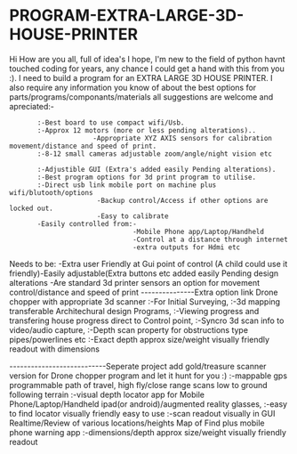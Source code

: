 # PROGRAM-EXTRA-LARGE-3D-HOUSE-PRINTER
Hi How are you all, full of idea's I hope,
I'm new to the field of python havnt touched coding for years,
any chance I could get a hand with this from you :).
I need to build a program for an EXTRA LARGE 3D HOUSE PRINTER.
I also require any information you know of about the best options for parts/programs/componants/materials all suggestions are welcome and apreciated:-
           
           :-Best board to use compact wifi/Usb.
           :-Approx 12 motors (more or less pending alterations)..
                         -Appropriate XYZ AXIS sensors for calibration movement/distance and speed of print.
           :-8-12 small cameras adjustable zoom/angle/night vision etc
           
           :-Adjustible GUI (Extra's added easily Pending alterations).
           :-Best program options for 3d print program to utilise.
           :-Direct usb link mobile port on machine plus wifi/blutooth/options
                          -Backup control/Access if other options are locked out.
                          -Easy to calibrate 
           -Easily controlled from:-
                                   -Mobile Phone app/Laptop/Handheld 
                                   -Control at a distance through internet 
                                   -extra outputs for Hdmi etc
Needs to be:
           -Extra user Friendly at Gui point of control (A child could use it friendly)-Easily adjustable(Extra buttons etc added easily Pending design alterations
           -Are standard 3d printer sensors an option for movement control/distance and speed of print
           ---------------Extra option link Drone chopper with appropriate 3d scanner
                                 :-For Initial Surveying,
                                 :-3d mapping transferable Architechural design Programs,
                                 :-Viewing progress and transfering house progress direct to Control point,
                                 :-Syncro 3d scan info to video/audio capture,
                                 :-Depth scan property for obstructions type pipes/powerlines etc 
                                 :-Exact depth approx size/weight visually friendly readout with dimensions
                                 
---------------------------Seperate project add gold/treasure scanner version for Drone chopper program and let it hunt for you :)
           :-mappable gps programmable path of travel, high fly/close range scans low to ground following terrain
           :-visual depth locator app for Mobile Phone/Laptop/Handheld ipad(or android)/augmented reality glasses,
           :-easy to find locator visually friendly easy to use
           :-scan readout visually in GUI Realtime/Review of various locations/heights 
           Map of Find plus mobile phone warning app
                      :-dimensions/depth approx size/weight visually friendly readout
                   
